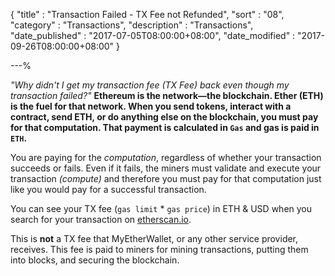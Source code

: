 {
"title"       : "Transaction Failed - TX Fee not Refunded",
"sort"        : "08",
"category"    : "Transactions",
"description" : "Transactions",
"date_published" : "2017-07-05T08:00:00+08:00",
"date_modified"  : "2017-09-26T08:00:00+08:00"
}

---%


<em id="tftfnr_em">
  "Why didn't I get my transaction fee (TX Fee) back even though my transaction failed?"
</em>

<b id="tftfnr_b">
  Ethereum is the network—the blockchain. Ether (ETH) is the fuel for that network. When you send tokens, interact with a contract, send ETH, or do anything else on the blockchain, you must pay for that computation. That payment is calculated in <code>Gas</code> and gas is paid in <code>ETH</code>.
</b>

<p id="tftfnr_p1">
  You are paying for the <em>computation</em>, regardless of whether your transaction succeeds or fails. Even if it fails, the miners must validate and execute your transaction <em>(compute)</em> and therefore you must pay for that computation just like you would pay for a successful transaction.
</p>

<p id="tftfnr_p2">
  You can see your TX fee (<code>gas limit</code> * <code>gas price</code>) in ETH & USD when you search for your transaction on <a href="https://etherscan.io/tx/0x9f5080adb96fc251fb87387ec4a1f77506cb59e14ef1d87d3a018a0cd41a9eeb" target="_blank">etherscan.io</a>.
</p>

<p id="tftfnr_p3">
  This is <b>not</b> a TX  fee that MyEtherWallet, or any other service provider, receives. This fee is paid to miners for mining transactions, putting them into blocks, and securing the blockchain.
</p>

